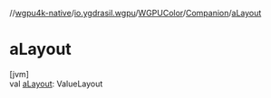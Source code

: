 //[wgpu4k-native](../../../../index.md)/[io.ygdrasil.wgpu](../../index.md)/[WGPUColor](../index.md)/[Companion](index.md)/[aLayout](a-layout.md)

# aLayout

[jvm]\
val [aLayout](a-layout.md): ValueLayout